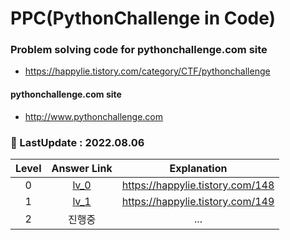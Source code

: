 # PPC(PythonChallenge in Code)
### Problem solving code for pythonchallenge.com site
- https://happylie.tistory.com/category/CTF/pythonchallenge

#### pythonchallenge.com site
- http://www.pythonchallenge.com

### 📆 LastUpdate : 2022.08.06
| Level |                                    Answer Link                                     |           Explanation            |
|:-----:|:----------------------------------------------------------------------------------:|:--------------------------------:|
|   0   | [lv_0](https://github.com/happylie/pythonchallenge_code/blob/main/lv_0/level_0.py) | https://happylie.tistory.com/148 |
|   1   | [lv_1](https://github.com/happylie/pythonchallenge_code/blob/main/lv_1/level_1.py) | https://happylie.tistory.com/149 |
|   2   |                                        진행중                                         |               ...                |